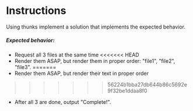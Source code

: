 # Instructions

Using thunks implement a solution that implements the expected behavior.

##### Expected behavior:
- Request all 3 files at the same time
<<<<<<< HEAD
- Render them ASAP, but render them in proper order: "file1", "file2", "file3".
=======
- Render them ASAP, but render their text in proper order
>>>>>>> 56224b1bba27db644b86c5692e9f32be1ddaa8f0
- After all 3 are done, output "Complete!".
